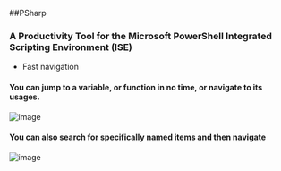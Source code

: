 ##PSharp
### A Productivity Tool for the Microsoft PowerShell Integrated Scripting Environment (ISE)
* Fast navigation

#### You can jump to a variable, or function in no time, or navigate to its usages.
![image](https://raw.github.com/dfinke/PSharp/master/images/Navigate.png)

#### You can also search for specifically named items and then navigate
![image](https://raw.github.com/dfinke/PSharp/master/images/SearchThenNavigate.png)